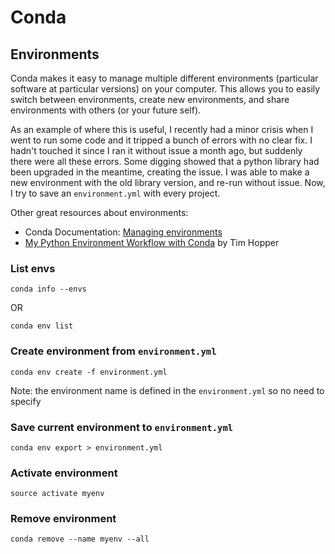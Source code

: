 # Conda

## Environments
Conda makes it easy to manage multiple different environments (particular software at particular versions) on your computer. This allows you to easily switch between environments, create new environments, and share environments with others (or your future self). 

As an example of where this is useful, I recently had a minor crisis when I went to run some code and it tripped a bunch of errors with no clear fix. I hadn't touched it since I ran it without issue a month ago, but suddenly there were all these errors. Some digging showed that a python library had been upgraded in the meantime, creating the issue. I was able to make a new environment with the old library version, and re-run without issue. Now, I try to save an `environment.yml` with every project. 

Other great resources about environments:
- Conda Documentation: [Managing environments](https://conda.io/docs/user-guide/tasks/manage-environments.html)
- [My Python Environment Workflow with Conda](https://tdhopper.com/blog/my-python-environment-workflow-with-conda/) by Tim Hopper

### List envs
`conda info --envs`

OR

`conda env list`

### Create environment from `environment.yml`
`conda env create -f environment.yml`

Note: the environment name is defined in the `environment.yml` so no need to specify

### Save current environment to `environment.yml`
`conda env export > environment.yml`

### Activate environment 
`source activate myenv`

### Remove environment
`conda remove --name myenv --all`

